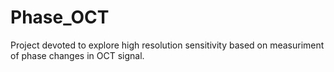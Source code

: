 # Phase_OCT
Project devoted to explore high resolution sensitivity based on measuriment of phase changes in OCT signal.

